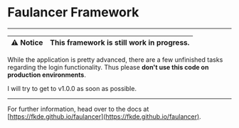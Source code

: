 # Faulancer Framework

---

| ⚠ Notice | This framework is still work in progress. |
|----------|-------------------------------------------|

While the application is pretty advanced, there are a few unfinished 
tasks regarding the login functionality. Thus please **don't use this code 
on production environments**.

I will try to get to v1.0.0 as soon as possible.

---

For further information, head over to the docs at [https://fkde.github.io/faulancer](https://fkde.github.io/faulancer).